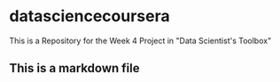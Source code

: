 # datasciencecoursera
This is a Repository for the Week 4 Project in "Data Scientist's Toolbox"
## This is a markdown file
